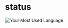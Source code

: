 # status

![Your Most Used Language](https://github-readme-stats.vercel.app/api/top-langs/?username=YOUR_USERNAME&layout=compact&hide_border=true&langs_count=10)
